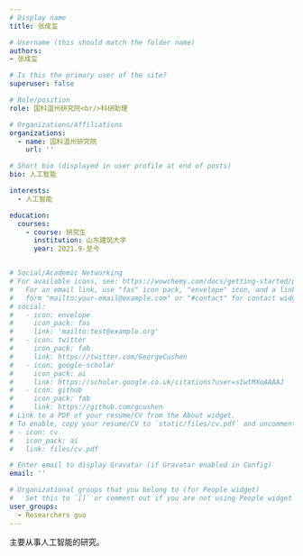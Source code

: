```yaml
---
# Display name
title: 张成玺

# Username (this should match the folder name)
authors:
- 张成玺

# Is this the primary user of the site?
superuser: false

# Role/position
role: 国科温州研究院<br/>科研助理

# Organizations/Affiliations
organizations:
  - name: 国科温州研究院
    url: ''

# Short bio (displayed in user profile at end of posts)
bio: 人工智能

interests:
  - 人工智能

education:
  courses:
    - course: 研究生
      institution: 山东建筑大学
      year: 2021.9-至今


# Social/Academic Networking
# For available icons, see: https://wowchemy.com/docs/getting-started/page-builder/#icons
#   For an email link, use "fas" icon pack, "envelope" icon, and a link in the
#   form "mailto:your-email@example.com" or "#contact" for contact widget.
# social:
#   - icon: envelope
#     icon_pack: fas
#     link: 'mailto:test@example.org'
#   - icon: twitter
#     icon_pack: fab
#     link: https://twitter.com/GeorgeCushen
#   - icon: google-scholar
#     icon_pack: ai
#     link: https://scholar.google.co.uk/citations?user=sIwtMXoAAAAJ
#   - icon: github
#     icon_pack: fab
#     link: https://github.com/gcushen
# Link to a PDF of your resume/CV from the About widget.
# To enable, copy your resume/CV to `static/files/cv.pdf` and uncomment the lines below.
# - icon: cv
#   icon_pack: ai
#   link: files/cv.pdf

# Enter email to display Gravatar (if Gravatar enabled in Config)
email: ''

# Organizational groups that you belong to (for People widget)
#   Set this to `[]` or comment out if you are not using People widget.
user_groups:
  - Researchers guo
---
```


主要从事人工智能的研究。
